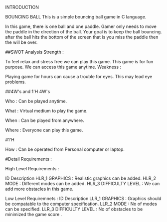 INTRODUCTION

BOUNCING BALL
This is a simple bouncing ball game in C language.

In this game, there is one ball and one paddle. Gamer only needs to move the paddle in the direction of the ball. Your goal is to keep the ball bouncing.
after the ball hits the bottom of the screen that is you miss the paddle then the will be over.

##SWOT Analysis
Strength :

To feel relax and stress free we can play this game.
This game is for fun purpose.
We can access this game anytime.
Weakness :

Playing game for hours can cause a trouble for eyes.
This may lead eye problems.

##4W's and 1'H
4W's

Who : Can be played anytime.

What : Virtual medium to play the game.

When : Can be played from anywhere.

Where : Everyone can play this game.

#1'H

How : Can be operated from Personal computer or laptop.

#Detail Requirements :

High Level Requirements :

ID	Description
HLR_1	GRAPHICS : Realistic graphics can be added.
HLR_2	MODE : Different modes can be added.
HLR_3	DIFFICULTY LEVEL : We can add more obstacles in this game.

Low Level Requiremnets :
ID	Description
LLR_1	GRAPHICS : Graphics should be compatable to the computer specification.
LLR_2	MODE : No of modes can be specified.
LLR_3	DIFFICULTY LEVEL : No of obstacles to be minimized the game score .